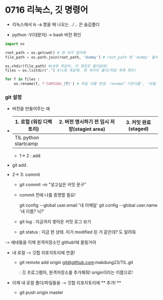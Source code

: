 #  0716 리눅스, 깃 명령어



- 리눅스에서 ls -a 했을 때 나오는 . / .. 은 숨김폴더 

- python -V(대문자) -> bash 버전 확인



```python
import os

root_path = os.getcwd() # 현 위치 알려줘
file_path = os.path.join(root_path, 'dummy') # root_path 에 'dummy' 붙여줘!

os.chdir(file_path) #cd랑 똑같아. 이 경로로 들어갈래!
files = os.listdir(".") #ls랑 똑같애. 현 위치의 폴더/파일 목록 확인!

for f in files : 
    os.rename(f, f'SAMSUNG_{f}') # 파일 이름 변경. rename('기존이름', '바뀔 이름')
```





### git 설정

- 버전을 만들어주는 애

- | 1. 로컬 (워킹 디렉토리) | 2. 버전 명시하기 전 임시 저장(stagint area) | 3. 커밋 완료(staged) |
  | ----------------------- | ------------------------------------------- | -------------------- |
  | TIL python startcamp    |                                             |                      |

  * 1-> 2 : add 
    
* git add .
  
* 2-> 3: commit
  
  * git commit -m "넣고싶은 커밋 문구" 
  
  * commit 전에 나를 증명할 필요!
  
      git config --global user.email '내 이메일' 
    git config --global user.name '내 이름? 닉?' 
  
  * git log :  지금까지 쌓아온 커밋 로그 보기
  
  * git status : 지금 현 상태. 이거 modified 된 거 같은데? 도 알려줘
  
    

-> 얘네들을 이제 원격저장소인 github!에 올릴거야

* 내 로컬 -> 깃헙 리포지토리에 연결!

  * git remote add origin git@github.com:makdung23/TIL.git

    : 깃 프로그램아, 원격저장소를 추가해줘! origin이라는 이름으로!

* 이제 내 로컬 폴더/파일들을 -> 깃헙 리포지토리에 ** 추가! **
  
  * git push origin master 

